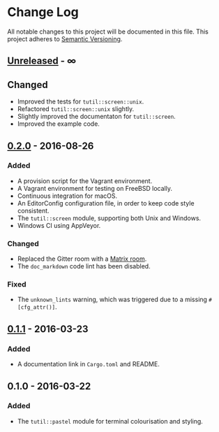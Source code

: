 # Change Log
All notable changes to this project will be documented in this file.
This project adheres to [Semantic Versioning](http://semver.org/).

## [Unreleased] - ∞

## Changed
- Improved the tests for `tutil::screen::unix`.
- Refactored `tutil::screen::unix` slightly.
- Slightly improved the documentaton for `tutil::screen`.
- Improved the example code.

## [0.2.0] - 2016-08-26

### Added
- A provision script for the Vagrant environment.
- A Vagrant environment for testing on FreeBSD locally.
- Continuous integration for macOS.
- An EditorConfig configuration file, in order to keep code style consistent.
- The `tutil::screen` module, supporting both Unix and Windows.
- Windows CI using AppVeyor.

### Changed
- Replaced the Gitter room with a
  [Matrix room](https://vector.im/beta/#/room/#tutil:matrix.org).
- The `doc_markdown` code lint has been disabled.

### Fixed
- The `unknown_lints` warning, which was triggered due to a missing
  `#[cfg_attr()]`.

## [0.1.1] - 2016-03-23

### Added
- A documentation link in `Cargo.toml` and README.

## 0.1.0 - 2016-03-22

### Added
- The `tutil::pastel` module for terminal colourisation and styling.

[0.1.1]: https://github.com/SShrike/tutil/compare/v0.1.0...v0.1.1
[0.2.0]: https://github.com/SShrike/tutil/compare/v0.1.1...v0.2.0
[Unreleased]: https://github.com/SShrike/tutil/compare/v0.2.0...master
